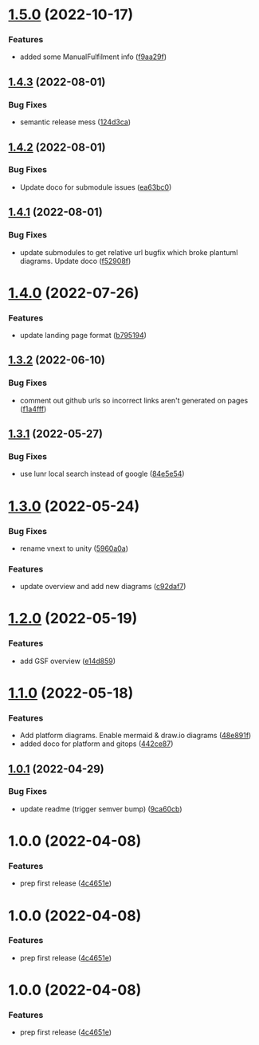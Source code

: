 # [1.5.0](https://bitbucket.globalx.com.au/ar/gsf-docsy/compare/v1.4.3...v1.5.0) (2022-10-17)


### Features

* added some ManualFulfilment info ([f9aa29f](https://bitbucket.globalx.com.au/ar/gsf-docsy/commit/f9aa29f7fd1fc1dad1d60881ece31a24ec5eae36))

## [1.4.3](https://bitbucket.globalx.com.au/ar/gsf-docsy/compare/v1.4.2...v1.4.3) (2022-08-01)


### Bug Fixes

* semantic release mess ([124d3ca](https://bitbucket.globalx.com.au/ar/gsf-docsy/commit/124d3cad3d30bcc6e688dda729cd111d4e242742))

## [1.4.2](https://bitbucket.globalx.com.au/ar/gsf-docsy/compare/v1.4.1...v1.4.2) (2022-08-01)


### Bug Fixes

* Update doco for submodule issues ([ea63bc0](https://bitbucket.globalx.com.au/ar/gsf-docsy/commit/ea63bc0f9dec96869b7bd25f1725a6b180257ed1))

## [1.4.1](https://bitbucket.globalx.com.au/ar/gsf-docsy/compare/v1.4.0...v1.4.1) (2022-08-01)


### Bug Fixes

* update submodules to get relative url bugfix which broke plantuml diagrams. Update doco ([f52908f](https://bitbucket.globalx.com.au/projects/ar/repos/gsf-docsy/commits/f52908f9b3f6540a5fee971cb4fcddd31d5c31fd))

# [1.4.0](https://bitbucket.globalx.com.au/ar/gsf-docsy/compare/v1.3.2...v1.4.0) (2022-07-26)


### Features

* update landing page format ([b795194](https://bitbucket.globalx.com.au/projects/ar/repos/gsf-docsy/commits/b795194f61c2ce66e891e27d0351fe48bde8770b))

## [1.3.2](https://bitbucket.globalx.com.au/ar/gsf-docsy/compare/v1.3.1...v1.3.2) (2022-06-10)


### Bug Fixes

* comment out github urls so incorrect links aren't generated on pages ([f1a4fff](https://bitbucket.globalx.com.au/projects/ar/repos/gsf-docsy/commits/f1a4fff37244ff0c3ec614f77ce06e1936327a59))

## [1.3.1](https://bitbucket.globalx.com.au/ar/gsf-docsy/compare/v1.3.0...v1.3.1) (2022-05-27)


### Bug Fixes

* use lunr local search instead of google ([84e5e54](https://bitbucket.globalx.com.au/projects/ar/repos/gsf-docsy/commits/84e5e545ee0a1c84b70271f81c0f1c56dca74170))

# [1.3.0](https://bitbucket.globalx.com.au/ar/gsf-docsy/compare/v1.2.0...v1.3.0) (2022-05-24)


### Bug Fixes

* rename vnext to unity ([5960a0a](https://bitbucket.globalx.com.au/projects/ar/repos/gsf-docsy/commits/5960a0ac3236fa95c710328d0aa2f14c91dd8030))


### Features

* update overview and add new diagrams ([c92daf7](https://bitbucket.globalx.com.au/projects/ar/repos/gsf-docsy/commits/c92daf79b52a4b7a90fd02af919204b2d3efcbda))

# [1.2.0](https://bitbucket.globalx.com.au/ar/gsf-docsy/compare/v1.1.0...v1.2.0) (2022-05-19)


### Features

* add GSF overview ([e14d859](https://bitbucket.globalx.com.au/projects/ar/repos/gsf-docsy/commits/e14d8591c23c56bd082a7b8c01bb852ac3434578))

# [1.1.0](https://bitbucket.globalx.com.au/ar/gsf-docsy/compare/v1.0.1...v1.1.0) (2022-05-18)


### Features

* Add platform diagrams. Enable mermaid & draw.io diagrams ([48e891f](https://bitbucket.globalx.com.au/projects/ar/repos/gsf-docsy/commits/48e891f54e5accfa602dab307eed509eb682d459))
* added doco for platform and gitops ([442ce87](https://bitbucket.globalx.com.au/projects/ar/repos/gsf-docsy/commits/442ce876f8d6800111843c5679ec6e9252cacfe8))

## [1.0.1](https://bitbucket.globalx.com.au/ar/gsf-docsy/compare/v1.0.0...v1.0.1) (2022-04-29)


### Bug Fixes

* update readme (trigger semver bump) ([9ca60cb](https://bitbucket.globalx.com.au/projects/ar/repos/gsf-docsy/commits/9ca60cb76c00d46ce9a5d16ac0305b94f6bd05a3))

# 1.0.0 (2022-04-08)


### Features

* prep first release ([4c4651e](https://bitbucket.globalx.com.au/projects/ar/repos/gsf-docsy/commits/4c4651ec29b31cc15baa21c19a5ac15b1b2dcbb2))

# 1.0.0 (2022-04-08)


### Features

* prep first release ([4c4651e](https://bitbucket.globalx.com.au/projects/ar/repos/gsf-docsy/commits/4c4651ec29b31cc15baa21c19a5ac15b1b2dcbb2))

# 1.0.0 (2022-04-08)


### Features

* prep first release ([4c4651e](https://bitbucket.globalx.com.au/projects/ar/repos/gsf-docsy/commits/4c4651ec29b31cc15baa21c19a5ac15b1b2dcbb2))
